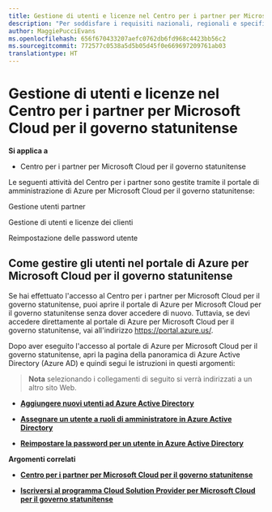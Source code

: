 ```yaml
---
title: Gestione di utenti e licenze nel Centro per i partner per Microsoft Cloud per il governo statunitense | Centro per i partner per Microsoft Cloud per il governo statunitense
description: "Per soddisfare i requisiti nazionali, regionali e specifici del settore che regolano la raccolta e l&quot;utilizzo dei dati dei singoli utenti, le funzionalità di gestione degli utenti non sono disponibili nel Centro per i partner per Microsoft Cloud per il governo statunitense. Al contrario, puoi aggiungere e gestire gli utenti nel portale di Azure per Microsoft Cloud per il governo statunitense."
author: MaggiePucciEvans
ms.openlocfilehash: 656f670433207aefc0762db6fd968c4423bb56c2
ms.sourcegitcommit: 772577c0538a5d5b05d45f0e669697209761ab03
translationtype: HT
---
```

# <a name="user-and-license-management-in-partner-center-for-microsoft-cloud-for-us-government"></a>Gestione di utenti e licenze nel Centro per i partner per Microsoft Cloud per il governo statunitense

**Si applica a**

-  Centro per i partner per Microsoft Cloud per il governo statunitense

Le seguenti attività del Centro per i partner sono gestite tramite il portale di amministrazione di Azure per Microsoft Cloud per il governo statunitense:

Gestione utenti partner

Gestione di utenti e licenze dei clienti

Reimpostazione delle password utente

## <a name="how-to-manage-users-in-the-azure-portal-for-microsoft-cloud-for-us-government"></a>Come gestire gli utenti nel portale di Azure per Microsoft Cloud per il governo statunitense

Se hai effettuato l'accesso al Centro per i partner per Microsoft Cloud per il governo statunitense, puoi aprire il portale di Azure per Microsoft Cloud per il governo statunitense senza dover accedere di nuovo. Tuttavia, se devi accedere direttamente al portale di Azure per Microsoft Cloud per il governo statunitense, vai all'indirizzo https://portal.azure.us/. 

Dopo aver eseguito l'accesso al portale di Azure per Microsoft Cloud per il governo statunitense, apri la pagina della panoramica di Azure Active Directory (Azure AD) e quindi segui le istruzioni in questi argomenti:

>**Nota**
 selezionando i collegamenti di seguito si verrà indirizzati a un altro sito Web. 

-  [**Aggiungere nuovi utenti ad Azure Active Directory**](https://docs.microsoft.com/azure/active-directory/active-directory-users-create-azure-portal)

-  [**Assegnare un utente a ruoli di amministratore in Azure Active Directory**](https://docs.microsoft.com/azure/active-directory/active-directory-users-assign-role-azure-portal)

-  [**Reimpostare la password per un utente in Azure Active Directory**](https://docs.microsoft.com/azure/active-directory/active-directory-users-reset-password-azure-portal)

**Argomenti correlati**

-  [**Centro per i partner per Microsoft Cloud per il governo statunitense**](partner-center-for-microsoft-us-govt-cloud.md)

-  [**Iscriversi al programma Cloud Solution Provider per Microsoft Cloud per il governo statunitense**](enroll-in-csp-for-microsoft-us-govt-cloud.md)
